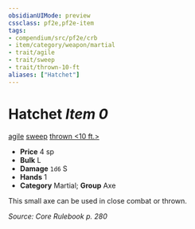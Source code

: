 ```yaml
---
obsidianUIMode: preview
cssclass: pf2e,pf2e-item
tags:
- compendium/src/pf2e/crb
- item/category/weapon/martial
- trait/agile
- trait/sweep
- trait/thrown-10-ft
aliases: ["Hatchet"]
---
```

# Hatchet *Item 0*  
[agile](rules/traits/agile.md "Agile Weapon Trait")  [sweep](rules/traits/sweep.md "Sweep Weapon Trait")  [thrown <10 ft.>](rules/traits/thrown-10-ft.md "Thrown Weapon Trait")  

- **Price** 4 sp
- **Bulk** L
- **Damage** `1d6` S
- **Hands** 1
- **Category** Martial; **Group** Axe 

This small axe can be used in close combat or thrown.

*Source: Core Rulebook p. 280*